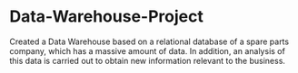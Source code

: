 # Data-Warehouse-Project
Created a Data Warehouse based on a relational database of a spare parts company, which has a massive amount of data. In addition, an analysis of this data is carried out to obtain new information relevant to the business.

